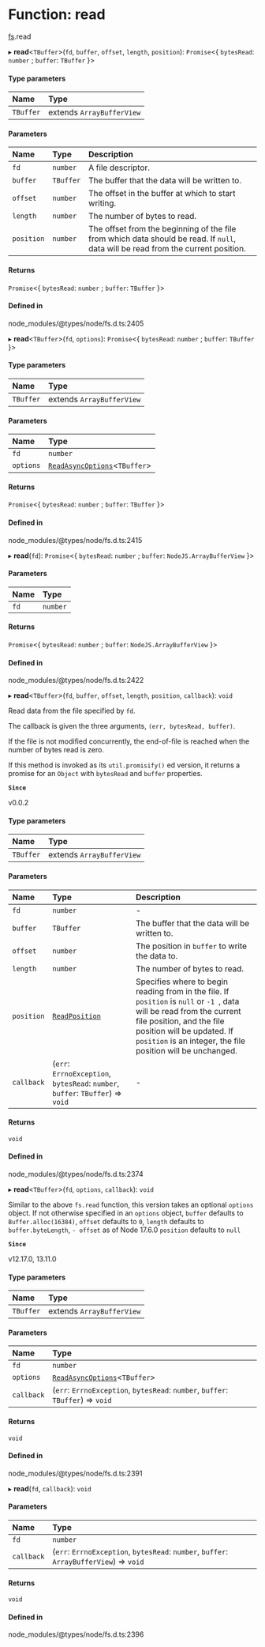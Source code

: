 # Function: read

[fs](../modules/fs.md).read

▸ **read**<`TBuffer`\>(`fd`, `buffer`, `offset`, `length`, `position`): `Promise`<{ `bytesRead`: `number` ; `buffer`: `TBuffer`  }\>

#### Type parameters

| Name | Type |
| :------ | :------ |
| `TBuffer` | extends `ArrayBufferView` |

#### Parameters

| Name | Type | Description |
| :------ | :------ | :------ |
| `fd` | `number` | A file descriptor. |
| `buffer` | `TBuffer` | The buffer that the data will be written to. |
| `offset` | `number` | The offset in the buffer at which to start writing. |
| `length` | `number` | The number of bytes to read. |
| `position` | `number` | The offset from the beginning of the file from which data should be read. If `null`, data will be read from the current position. |

#### Returns

`Promise`<{ `bytesRead`: `number` ; `buffer`: `TBuffer`  }\>

#### Defined in

node_modules/@types/node/fs.d.ts:2405

▸ **read**<`TBuffer`\>(`fd`, `options`): `Promise`<{ `bytesRead`: `number` ; `buffer`: `TBuffer`  }\>

#### Type parameters

| Name | Type |
| :------ | :------ |
| `TBuffer` | extends `ArrayBufferView` |

#### Parameters

| Name | Type |
| :------ | :------ |
| `fd` | `number` |
| `options` | [`ReadAsyncOptions`](../interfaces/fs.ReadAsyncOptions.md)<`TBuffer`\> |

#### Returns

`Promise`<{ `bytesRead`: `number` ; `buffer`: `TBuffer`  }\>

#### Defined in

node_modules/@types/node/fs.d.ts:2415

▸ **read**(`fd`): `Promise`<{ `bytesRead`: `number` ; `buffer`: `NodeJS.ArrayBufferView`  }\>

#### Parameters

| Name | Type |
| :------ | :------ |
| `fd` | `number` |

#### Returns

`Promise`<{ `bytesRead`: `number` ; `buffer`: `NodeJS.ArrayBufferView`  }\>

#### Defined in

node_modules/@types/node/fs.d.ts:2422

▸ **read**<`TBuffer`\>(`fd`, `buffer`, `offset`, `length`, `position`, `callback`): `void`

Read data from the file specified by `fd`.

The callback is given the three arguments, `(err, bytesRead, buffer)`.

If the file is not modified concurrently, the end-of-file is reached when the
number of bytes read is zero.

If this method is invoked as its `util.promisify()` ed version, it returns
a promise for an `Object` with `bytesRead` and `buffer` properties.

**`Since`**

v0.0.2

#### Type parameters

| Name | Type |
| :------ | :------ |
| `TBuffer` | extends `ArrayBufferView` |

#### Parameters

| Name | Type | Description |
| :------ | :------ | :------ |
| `fd` | `number` | - |
| `buffer` | `TBuffer` | The buffer that the data will be written to. |
| `offset` | `number` | The position in `buffer` to write the data to. |
| `length` | `number` | The number of bytes to read. |
| `position` | [`ReadPosition`](../types/fs.ReadPosition.md) | Specifies where to begin reading from in the file. If `position` is `null` or `-1 `, data will be read from the current file position, and the file position will be updated. If `position` is an integer, the file position will be unchanged. |
| `callback` | (`err`: `ErrnoException`, `bytesRead`: `number`, `buffer`: `TBuffer`) => `void` | - |

#### Returns

`void`

#### Defined in

node_modules/@types/node/fs.d.ts:2374

▸ **read**<`TBuffer`\>(`fd`, `options`, `callback`): `void`

Similar to the above `fs.read` function, this version takes an optional `options` object.
If not otherwise specified in an `options` object,
`buffer` defaults to `Buffer.alloc(16384)`,
`offset` defaults to `0`,
`length` defaults to `buffer.byteLength`, `- offset` as of Node 17.6.0
`position` defaults to `null`

**`Since`**

v12.17.0, 13.11.0

#### Type parameters

| Name | Type |
| :------ | :------ |
| `TBuffer` | extends `ArrayBufferView` |

#### Parameters

| Name | Type |
| :------ | :------ |
| `fd` | `number` |
| `options` | [`ReadAsyncOptions`](../interfaces/fs.ReadAsyncOptions.md)<`TBuffer`\> |
| `callback` | (`err`: `ErrnoException`, `bytesRead`: `number`, `buffer`: `TBuffer`) => `void` |

#### Returns

`void`

#### Defined in

node_modules/@types/node/fs.d.ts:2391

▸ **read**(`fd`, `callback`): `void`

#### Parameters

| Name | Type |
| :------ | :------ |
| `fd` | `number` |
| `callback` | (`err`: `ErrnoException`, `bytesRead`: `number`, `buffer`: `ArrayBufferView`) => `void` |

#### Returns

`void`

#### Defined in

node_modules/@types/node/fs.d.ts:2396
